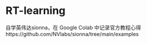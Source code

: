 # RT-learning
自学英伟达sionna，在 Google Colab 中记录官方教程心得https://github.com/NVlabs/sionna/tree/main/examples
